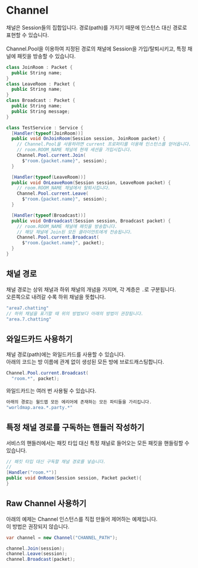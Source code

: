 Channel
====

채널은 Session들의 집합입니다. 경로(path)를 가지기 때문에 인스턴스 대신 경로로 표현할 수 있습니다.
<br><br>
Channel.Pool을 이용하여 지정된 경로의 채널에 Session을 가입/탈퇴시키고, 특정 채널에 패킷을 방송할 수 있습니다.

```c#
class JoinRoom : Packet {
  public String name;
}
class LeaveRoom : Packet {
  public String name;
}
class Broadcast : Packet {
  public String name;
  public String message;
}
```
```c#
class TestService : Service {
  [Handler(typeof(JoinRoom))]
  public void OnJoinRoom(Session session, JoinRoom packet) {
    // Channel.Pool을 사용하려면 current 프로퍼티를 이용해 인스턴스를 얻어옵니다.
    // room.ROOM_NAME 채널에 현재 세션을 가입시킵니다.
    Channel.Pool.current.Join(
      $"room.{packet.name}", session);
  }

  [Handler(typeof(LeaveRoom))]
  public void OnLeaveRoom(Session session, LeaveRoom packet) {
    // room.ROOM_NAME 채널에서 탈퇴시킵니다.
    Channel.Pool.current.Leave(
      $"room.{packet.name}", session);
  }

  [Handler(typeof(Broadcast))]
  public void OnBroadcast(Session session, Broadcast packet) {
    // room.ROOM_NAME 채널에 패킷을 방송합니다.
    // 해당 채널에 Join된 모든 클라이언트에게 전송됩니다.
    Channel.Pool.current.Broadcast(
      $"room.{packet.name}", packet);
  }
}
```
채널 경로
----
채널 경로는 상위 채널과 하위 채널의 개념을 가지며, 각 계층은 `.`로 구분됩니다.<br>
오른쪽으로 내려갈 수록 하위 채널을 뜻합니다.
```c#
"area7.chatting"
// 하위 채널을 표기할 때 위의 방법보다 아래의 방법이 권장됩니다.
"area.7.chatting"
```

와일드카드 사용하기
----
채널 경로(path)에는 와일드카드를 사용할 수 있습니다.<br>
아래의 코드는 방 이름에 관계 없이 생성된 모든 방에 브로드캐스팅합니다.
```c#
Channel.Pool.current.Broadcast(
  "room.*", packet);
```
와일드카드는 여러 번 사용될 수 있습니다.
```c#
아래의 경로는 월드맵 모든 에리어에 존재하는 모든 파티들을 가리킵니다.
"worldmap.area.*.party.*"
```

특정 채널 경로를 구독하는 핸들러 작성하기
----
서비스의 핸들러에서는 패킷 타입 대신 특정 채널로 들어오는 모든 패킷을 핸들링할 수 있습니다.
```c#
// 패킷 타입 대신 구독할 채널 경로를 넣습니다.
// 
[Handler("room.*")]
public void OnRoom(Session session, Packet packet){
}
```

Raw Channel 사용하기
---
아래의 예제는 Channel 인스턴스를 직접 만들어 제어하는 예제입니다.<br>
이 방법은 권장되지 않습니다.
```c#
var channel = new Channel("CHANNEL_PATH");

channel.Join(session);
channel.Leave(session);
channel.Broadcast(packet);
```
